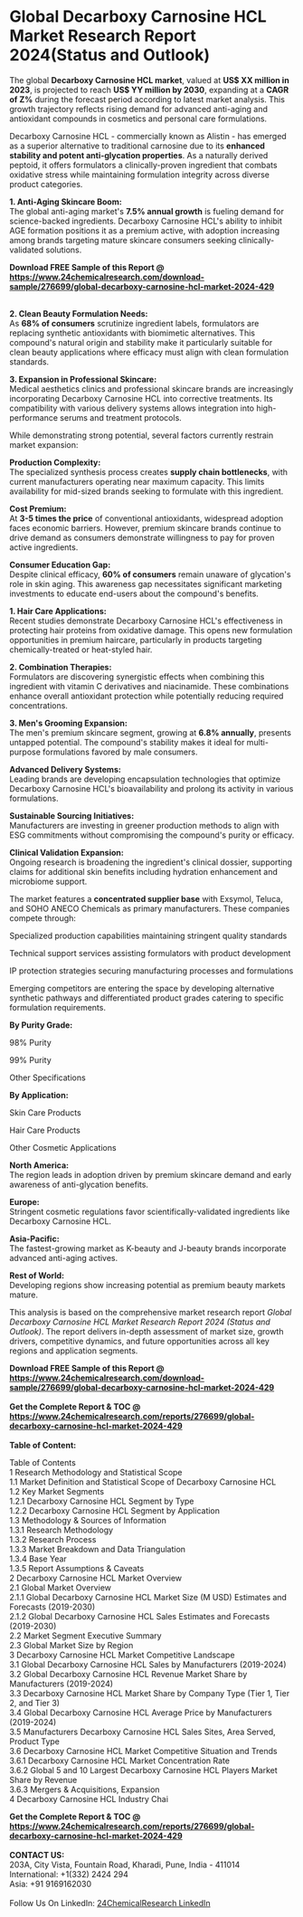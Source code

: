 <h1>Global Decarboxy Carnosine HCL Market Research Report 2024(Status and Outlook)</h1><p>The global <strong>Decarboxy Carnosine HCL market</strong>, valued at <strong>US$ XX million in 2023</strong>, is projected to reach <strong>US$ YY million by 2030</strong>, expanding at a <strong>CAGR of Z%</strong> during the forecast period according to latest market analysis. This growth trajectory reflects rising demand for advanced anti-aging and antioxidant compounds in cosmetics and personal care formulations.</p><p>Decarboxy Carnosine HCL - commercially known as Alistin - has emerged as a superior alternative to traditional carnosine due to its <strong>enhanced stability and potent anti-glycation properties</strong>. As a naturally derived peptoid, it offers formulators a clinically-proven ingredient that combats oxidative stress while maintaining formulation integrity across diverse product categories.</p><p><strong>1. Anti-Aging Skincare Boom:</strong><br>
The global anti-aging market's <strong>7.5% annual growth</strong> is fueling demand for science-backed ingredients. Decarboxy Carnosine HCL's ability to inhibit AGE formation positions it as a premium active, with adoption increasing among brands targeting mature skincare consumers seeking clinically-validated solutions.</p><div><b>Download FREE Sample of this Report @ 
            <a href="https://www.24chemicalresearch.com/download-sample/276699/global-decarboxy-carnosine-hcl-market-2024-429">
            https://www.24chemicalresearch.com/download-sample/276699/global-decarboxy-carnosine-hcl-market-2024-429</a></b></div><br><p><strong>2. Clean Beauty Formulation Needs:</strong><br>
As <strong>68% of consumers</strong> scrutinize ingredient labels, formulators are replacing synthetic antioxidants with biomimetic alternatives. This compound's natural origin and stability make it particularly suitable for clean beauty applications where efficacy must align with clean formulation standards.</p><p><strong>3. Expansion in Professional Skincare:</strong><br>
Medical aesthetics clinics and professional skincare brands are increasingly incorporating Decarboxy Carnosine HCL into corrective treatments. Its compatibility with various delivery systems allows integration into high-performance serums and treatment protocols.</p><p>While demonstrating strong potential, several factors currently restrain market expansion:</p><p><strong>Production Complexity:</strong><br>
	The specialized synthesis process creates <strong>supply chain bottlenecks</strong>, with current manufacturers operating near maximum capacity. This limits availability for mid-sized brands seeking to formulate with this ingredient.</p><p><strong>Cost Premium:</strong><br>
	At <strong>3-5 times the price</strong> of conventional antioxidants, widespread adoption faces economic barriers. However, premium skincare brands continue to drive demand as consumers demonstrate willingness to pay for proven active ingredients.</p><p><strong>Consumer Education Gap:</strong><br>
	Despite clinical efficacy, <strong>60% of consumers</strong> remain unaware of glycation's role in skin aging. This awareness gap necessitates significant marketing investments to educate end-users about the compound's benefits.</p><p><strong>1. Hair Care Applications:<br>
</strong>Recent studies demonstrate Decarboxy Carnosine HCL's effectiveness in protecting hair proteins from oxidative damage. This opens new formulation opportunities in premium haircare, particularly in products targeting chemically-treated or heat-styled hair.</p><p><strong>2. Combination Therapies:<br>
</strong>Formulators are discovering synergistic effects when combining this ingredient with vitamin C derivatives and niacinamide. These combinations enhance overall antioxidant protection while potentially reducing required concentrations.</p><p><strong>3. Men's Grooming Expansion:<br>
</strong>The men's premium skincare segment, growing at <strong>6.8% annually</strong>, presents untapped potential. The compound's stability makes it ideal for multi-purpose formulations favored by male consumers.</p><p><strong>Advanced Delivery Systems:</strong><br>
	Leading brands are developing encapsulation technologies that optimize Decarboxy Carnosine HCL's bioavailability and prolong its activity in various formulations.</p><p><strong>Sustainable Sourcing Initiatives:</strong><br>
	Manufacturers are investing in greener production methods to align with ESG commitments without compromising the compound's purity or efficacy.</p><p><strong>Clinical Validation Expansion:</strong><br>
	Ongoing research is broadening the ingredient's clinical dossier, supporting claims for additional skin benefits including hydration enhancement and microbiome support.</p><p>The market features a <strong>concentrated supplier base</strong> with Exsymol, Teluca, and SOHO ANECO Chemicals as primary manufacturers. These companies compete through:</p><p>Specialized production capabilities maintaining stringent quality standards</p><p>Technical support services assisting formulators with product development</p><p>IP protection strategies securing manufacturing processes and formulations</p><p>Emerging competitors are entering the space by developing alternative synthetic pathways and differentiated product grades catering to specific formulation requirements.</p><p><strong>By Purity Grade:</strong></p><p>98% Purity</p><p>99% Purity</p><p>Other Specifications</p><p><strong>By Application:</strong></p><p>Skin Care Products</p><p>Hair Care Products</p><p>Other Cosmetic Applications</p><p><strong>North America:</strong><br>
	The region leads in adoption driven by premium skincare demand and early awareness of anti-glycation benefits.</p><p><strong>Europe:</strong><br>
	Stringent cosmetic regulations favor scientifically-validated ingredients like Decarboxy Carnosine HCL.</p><p><strong>Asia-Pacific:</strong><br>
	The fastest-growing market as K-beauty and J-beauty brands incorporate advanced anti-aging actives.</p><p><strong>Rest of World:</strong><br>
	Developing regions show increasing potential as premium beauty markets mature.</p><p>This analysis is based on the comprehensive market research report <em>Global Decarboxy Carnosine HCL Market Research Report 2024 (Status and Outlook)</em>. The report delivers in-depth assessment of market size, growth drivers, competitive dynamics, and future opportunities across all key regions and application segments.</p><div><b>Download FREE Sample of this Report @ 
            <a href="https://www.24chemicalresearch.com/download-sample/276699/global-decarboxy-carnosine-hcl-market-2024-429">
            https://www.24chemicalresearch.com/download-sample/276699/global-decarboxy-carnosine-hcl-market-2024-429</a></b></div><br><div><b>Get the Complete Report & TOC @ 
            <a href="https://www.24chemicalresearch.com/reports/276699/global-decarboxy-carnosine-hcl-market-2024-429">
            https://www.24chemicalresearch.com/reports/276699/global-decarboxy-carnosine-hcl-market-2024-429</a></b></div><br>
            <b>Table of Content:</b><p>Table of Contents<br />
1 Research Methodology and Statistical Scope<br />
1.1 Market Definition and Statistical Scope of Decarboxy Carnosine HCL<br />
1.2 Key Market Segments<br />
1.2.1 Decarboxy Carnosine HCL Segment by Type<br />
1.2.2 Decarboxy Carnosine HCL Segment by Application<br />
1.3 Methodology & Sources of Information<br />
1.3.1 Research Methodology<br />
1.3.2 Research Process<br />
1.3.3 Market Breakdown and Data Triangulation<br />
1.3.4 Base Year<br />
1.3.5 Report Assumptions & Caveats<br />
2 Decarboxy Carnosine HCL Market Overview<br />
2.1 Global Market Overview<br />
2.1.1 Global Decarboxy Carnosine HCL Market Size (M USD) Estimates and Forecasts (2019-2030)<br />
2.1.2 Global Decarboxy Carnosine HCL Sales Estimates and Forecasts (2019-2030)<br />
2.2 Market Segment Executive Summary<br />
2.3 Global Market Size by Region<br />
3 Decarboxy Carnosine HCL Market Competitive Landscape<br />
3.1 Global Decarboxy Carnosine HCL Sales by Manufacturers (2019-2024)<br />
3.2 Global Decarboxy Carnosine HCL Revenue Market Share by Manufacturers (2019-2024)<br />
3.3 Decarboxy Carnosine HCL Market Share by Company Type (Tier 1, Tier 2, and Tier 3)<br />
3.4 Global Decarboxy Carnosine HCL Average Price by Manufacturers (2019-2024)<br />
3.5 Manufacturers Decarboxy Carnosine HCL Sales Sites, Area Served, Product Type<br />
3.6 Decarboxy Carnosine HCL Market Competitive Situation and Trends<br />
3.6.1 Decarboxy Carnosine HCL Market Concentration Rate<br />
3.6.2 Global 5 and 10 Largest Decarboxy Carnosine HCL Players Market Share by Revenue<br />
3.6.3 Mergers & Acquisitions, Expansion<br />
4 Decarboxy Carnosine HCL Industry Chai</p><div><b>Get the Complete Report & TOC @ 
            <a href="https://www.24chemicalresearch.com/reports/276699/global-decarboxy-carnosine-hcl-market-2024-429">
            https://www.24chemicalresearch.com/reports/276699/global-decarboxy-carnosine-hcl-market-2024-429</a></b></div><br><b>CONTACT US:</b><br>
            203A, City Vista, Fountain Road, Kharadi, Pune, India - 411014<br>
            International: +1(332) 2424 294<br>
            Asia: +91 9169162030 <br><br>
            Follow Us On LinkedIn: <a href="https://www.linkedin.com/company/24chemicalresearch/">24ChemicalResearch LinkedIn</a>